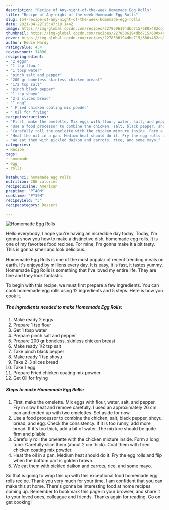 ```yaml
---
description: "Recipe of Any-night-of-the-week Homemade Egg Rolls"
title: "Recipe of Any-night-of-the-week Homemade Egg Rolls"
slug: 154-recipe-of-any-night-of-the-week-homemade-egg-rolls
date: 2021-04-22T15:47:10.144Z
image: https://img-global.cpcdn.com/recipes/2278506194dbd715/680x482cq70/homemade-egg-rolls-recipe-main-photo.jpg
thumbnail: https://img-global.cpcdn.com/recipes/2278506194dbd715/680x482cq70/homemade-egg-rolls-recipe-main-photo.jpg
cover: https://img-global.cpcdn.com/recipes/2278506194dbd715/680x482cq70/homemade-egg-rolls-recipe-main-photo.jpg
author: Eddie Hardy
ratingvalue: 4.4
reviewcount: 34090
recipeingredient:
- "2 eggs"
- "1 tsp flour"
- "1 tbsp water"
- "pinch salt and pepper"
- "200 gr boneless skinless chicken breast"
- "1/2 tsp salt"
- "pinch black pepper"
- "1 tsp shoyu"
- "2-3 slices bread"
- "1 egg"
- " Fried chicken coating mix powder"
- " Oil for frying"
recipeinstructions:
- "First, make the omelette. Mix eggs with flour, water, salt, and pepper. Fry in slow heat and remove carefully. I used an approximately 26 cm pan and ended up with two omelettes. Set aside for now."
- "Use a food processor to combine the chicken, salt, black pepper, shoyu, bread, and egg. Check the consistency. If it is too runny, add more bread. If it&#39;s too thick, add a bit of water. The mixture should be quite firm and pliable."
- "Carefully roll the omelette with the chicken mixture inside. Form a long tube. Carefully slice them (about 2 cm thick). Coat them with fried chicken coating mix powder."
- "Heat the oil in a pan. Medium heat should do it. Fry the egg rolls and flip when the bottom part is golden brown."
- "We eat them with pickled daikon and carrots, rice, and some mayo."
categories:
- Recipe
tags:
- homemade
- egg
- rolls

katakunci: homemade egg rolls 
nutrition: 206 calories
recipecuisine: American
preptime: "PT40M"
cooktime: "PT39M"
recipeyield: "3"
recipecategory: Dessert

---
```



![Homemade Egg Rolls](https://img-global.cpcdn.com/recipes/2278506194dbd715/680x482cq70/homemade-egg-rolls-recipe-main-photo.jpg)

Hello everybody, I hope you're having an incredible day today. Today, I'm gonna show you how to make a distinctive dish, homemade egg rolls. It is one of my favorites food recipes. For mine, I'm gonna make it a bit tasty. This is gonna smell and look delicious.



Homemade Egg Rolls is one of the most popular of recent trending meals on earth. It's enjoyed by millions every day. It is easy, it is fast, it tastes yummy. Homemade Egg Rolls is something that I've loved my entire life. They are fine and they look fantastic.


To begin with this recipe, we must first prepare a few ingredients. You can cook homemade egg rolls using 12 ingredients and 5 steps. Here is how you cook it.

<!--inarticleads1-->

##### The ingredients needed to make Homemade Egg Rolls:

1. Make ready 2 eggs
1. Prepare 1 tsp flour
1. Get 1 tbsp water
1. Prepare pinch salt and pepper
1. Prepare 200 gr boneless, skinless chicken breast
1. Make ready 1/2 tsp salt
1. Take pinch black pepper
1. Make ready 1 tsp shoyu
1. Take 2-3 slices bread
1. Take 1 egg
1. Prepare  Fried chicken coating mix powder
1. Get  Oil for frying




<!--inarticleads2-->

##### Steps to make Homemade Egg Rolls:

1. First, make the omelette. Mix eggs with flour, water, salt, and pepper. Fry in slow heat and remove carefully. I used an approximately 26 cm pan and ended up with two omelettes. Set aside for now.
1. Use a food processor to combine the chicken, salt, black pepper, shoyu, bread, and egg. Check the consistency. If it is too runny, add more bread. If it&#39;s too thick, add a bit of water. The mixture should be quite firm and pliable.
1. Carefully roll the omelette with the chicken mixture inside. Form a long tube. Carefully slice them (about 2 cm thick). Coat them with fried chicken coating mix powder.
1. Heat the oil in a pan. Medium heat should do it. Fry the egg rolls and flip when the bottom part is golden brown.
1. We eat them with pickled daikon and carrots, rice, and some mayo.




So that is going to wrap this up with this exceptional food homemade egg rolls recipe. Thank you very much for your time. I am confident that you can make this at home. There's gonna be interesting food at home recipes coming up. Remember to bookmark this page in your browser, and share it to your loved ones, colleague and friends. Thanks again for reading. Go on get cooking!
